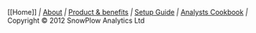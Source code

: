 [[Home]] *|* [About](SnowPlow-Overview) *|* [Product & benefits](Product-overview) *|* [Setup Guide](SnowPlow-setup-guide) *|* [Analysts Cookbook](Analysts-cookbook) *|* Copyright &copy; 2012 SnowPlow Analytics Ltd